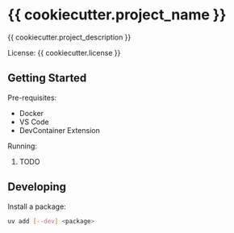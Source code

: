 # {{ cookiecutter.project_name }}

{{ cookiecutter.project_description }}

License: {{ cookiecutter.license }}


## Getting Started

Pre-requisites:

- Docker
- VS Code
- DevContainer Extension

Running:

1. TODO


## Developing

Install a package:

```bash
uv add [--dev] <package>
```
